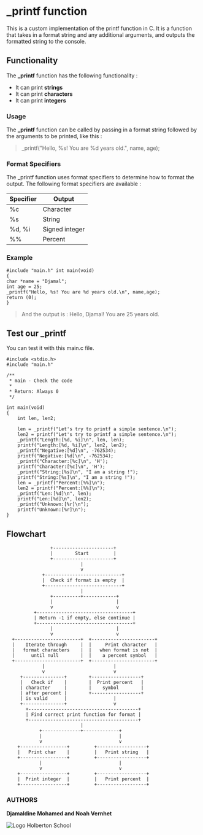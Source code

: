 # _printf function

This is a custom implementation of the printf function in C.
It is a function that takes in a format string and any additional arguments, and outputs the formatted string to the console.

## Functionality 

The **_printf** function has the following functionality :

- It can print **strings**
- It can print **characters**
- It can print **integers**

### Usage

The **_printf** function can be called by passing in a format string followed by the arguments to be printed, like this :

 >_printf("Hello, %s! You are %d years old.", name, age);
 
### Format Specifiers

The _printf function uses format specifiers to determine how to format the output.
The following format specifiers are available :

| Specifier | Output                 |
| --------- | -----------------------|
| %c        | Character              |
| %s        | String                 |
| %d, %i    | Signed integer         |
| %%        | Percent                |

### Example

```
#include "main.h" int main(void)
{
char *name = "Djamal";
int age = 25;
_printf("Hello, %s! You are %d years old.\n", name,age);
return (0);
}
```
>And the output is : Hello, Djamal! You are 25 years old.

## Test our _printf

You can test it with this main.c file.
```
#include <stdio.h>
#include "main.h"

/**
 * main - Check the code
 * 
 * Return: Always 0
 */
  
int main(void)
{
	int len, len2;

    len = _printf("Let's try to printf a simple sentence.\n");
    len2 = printf("Let's try to printf a simple sentence.\n");
	_printf("Length:[%d, %i]\n", len, len);
    printf("Length:[%d, %i]\n", len2, len2);
    _printf("Negative:[%d]\n", -762534);
    printf("Negative:[%d]\n", -762534);
    _printf("Character:[%c]\n", 'H');
    printf("Character:[%c]\n", 'H');
    _printf("String:[%s]\n", "I am a string !");
    printf("String:[%s]\n", "I am a string !");
    len = _printf("Percent:[%%]\n");
    len2 = printf("Percent:[%%]\n");
    _printf("Len:[%d]\n", len);
    printf("Len:[%d]\n", len2);
    _printf("Unknown:[%r]\n");
    printf("Unknown:[%r]\n");
}
```

## Flowchart

                    +----------------------+
                    |        Start         |
                    +----------------------+
                               |
                               v
                 +----------------------------+
                 |  Check if format is empty  |
                 +----------------------------+
                               |
                    +----------+------------+
                    |                       |
                    v                       v
              +-----------------------------------+
              | Return -1 if empty, else continue |
              +-----------------------------------+
                    |                       |
                    v                       v
      +------------------------+  +-----------------------+
      |    Iterate through     |  |     Print character   |
      |   format characters    |  |   when format is not  |
      |      until null        |  |    a percent symbol   |
      +------------------------+  +-----------------------+
                 |                         |
                 v                         v
         +---------------+        +------------------+
         |   Check if    |        |  Print percent   |
         | character     |        |    symbol        |
         | after percent |        +------------------+
         | is valid      |                 |
         +---------------+                 v
           +----------------------------------------+
           | Find correct print function for format |
           +----------------------------------------+
                               |
                +--------------+-------------+
                |                            |
                v                            v
        +-----------------+         +------------------+
        |   Print char    |         |   Print string   |
        +-----------------+         +------------------+
                |                            |
                v                            v
        +-----------------+         +------------------+
        |  Print integer  |         |   Print percent  |
        +-----------------+         +------------------+

### AUTHORS

**Djamaldine Mohamed and Noah Vernhet**

![Logo Holberton School](https://github.com/truuue/holbertonschool-printf/blob/master/Holbertonschool-logo.png)
